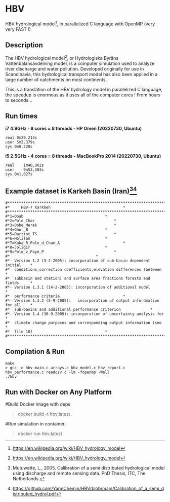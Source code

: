 # HBV
HBV hydrological model[^1], in parallelized C language with OpenMP (very very FAST !)

## Description

The HBV hydrological model[^1], or Hydrologiska Byråns Vattenbalansavdelning model, is a computer simulation used to analyze river discharge and water pollution. Developed originally for use in Scandinavia, this hydrological transport model has also been applied in a large number of catchments on most continents.

This is a translation of the HBV hydrology model in parallelized C language, the speedup is enormous as it uses all of the computer cores ! From hours to seconds...

## Run times

**i7 4.9GHz - 8 cores = 8 threads - HP Omen (20220730, Ubuntu)**

```
real 0m39.214s
user 5m2.379s
sys 0m0.228s
```

**i5 2.5GHz - 4 cores = 8 threads - MacBookPro 2014 (20220730, Ubuntu)**

```
real	1m40,002s
user	9m53,303s
sys	0m1,027s
```

## Example dataset is Karkeh Basin (Iran)[^2][^3] 

```
#********************************************************************************
#*     HBV-7 Karkheh								*
#********************************************************************************
#*1=Doab									*
#*2=Pole_Char									*
#*3=Dobe_Merek									*
#*4=Ghor_B									*
#*5=Darttot_TS									*
#*6=Holilan									*
#*7=Kaka_R_Pole_d_Cham_A							*
#*8=Joligir									*
#*9=Pole_z_Paye_P								*
#*										*
#*- Version 1.2 (3-2-2005): incorporation of sub-basin dependent initial	*
#*	conditions,correction coefficients,elevation differences (between	*
#*	subbasin and station) and surface area fractions forests and fields 	*
#*- Version 1.3.1 (14-2-2005): incorporation of additional model 		*
#*	performance criteria							*
#*- Version 1.3.2 (5-9-2005):	incorporation of output infordmation for all	*
#*	sub-basins and additional performance criterion				*
#*- Version 1.4 (30-9-2005): incorporation of uncertainty analysis for		*
#*	climate change purposes and corresponding output information (see	*
#*	file 10)								*
#********************************************************************************
```

## Compilation & Run

```
make
> gcc -o hbv main.c arrays.c hbv_model.c hbv_report.c hbv_performance.c readcsv.c -lm -fopenmp -Wall
./hbv
```
## Run with Docker on Any Platform

#Build Docker image with deps
> docker build -t hbv:latest . 

#Run simulation in container.
> docker run hbv:latest


[^1]: https://en.wikipedia.org/wiki/HBV_hydrology_model
[^2]: Mutuwatte, L., 2005. Calibration of a semi distributed hydrological model using discharge and remote sensing data. PhD Thesis, ITC, The Netherlands.
[^3]: https://github.com/YannChemin/HBV/blob/main/Calibration_of_a_semi_distributed_hydrol.pdf
